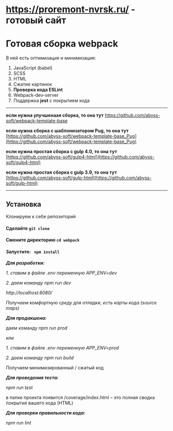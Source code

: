 # https://proremont-nvrsk.ru/ - готовый сайт

# Готовая сборка webpack 


В ней есть оптимизация и минимизация:

1. JavaScript (babel)
2. SCSS
3. HTML
4. Сжатие картинок
5. **Проверка кода ESLint**
6. Webpack-dev-server 
7. Поддержка **jest** с покрытием кода


----

**если нужна улучшенаая сборка, то она тут**
[https://github.com/abyss-soft/webpack-template-base ](https://github.com/abyss-soft/webpack-template-base ) 

**если нужна сборка с шаблонизатором Pug, то она тут**
[https://github.com/abyss-soft/webpack-template-base_Pug](https://github.com/abyss-soft/webpack-template-base_Pug) 

**если нужна простая сборка с gulp 4.0, то она тут**
[https://github.com/abyss-soft/gulp4-html](https://github.com/abyss-soft/gulp4-html) 

**если нужна простая сборка с gulp 3.9, то она тут**
[https://github.com/abyss-soft/gulp-html](https://github.com/abyss-soft/gulp-html) 


----



## Установка

Клонируем к себе репозиторий 

#### Сделайте `git clone`

#### Смените директорию `cd webpack`

#### Запустите: ` npm install`



***Для разработки:***

 *1. ставим в файле .env переменную APP_ENV=dev*

 *2. даем команду npm run dev*

 *http://localhost:8080/*

 *Получаем комфортную среду для отладки, есть карты кода (source maps)*



***Для продакшена:***

даем команду *npm run prod*

или

 *1. ставим в файле .env переменную APP_ENV=prod*

 *2. даем команду npm run build*

Получаем минимизированный / сжатый код

 

***Для проведения теста:***

  *npm run test*

в папке проекта появится /coverage/index.html – это полная сводка покрытия вашего кода (HTML) 



***Для проверки правильности кода:***

  *npm run lint*
